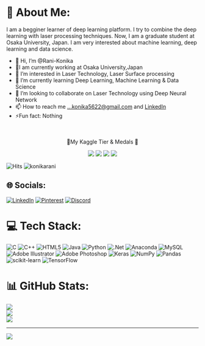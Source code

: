 # 💫 About Me:

I am a begginer learner of deep learning platform. I try to combine the deep learning with laser processing techniques. Now, I am a graduate student at Osaka University, Japan. I am very interested about machine learning, deep learning and data science.

- 👋 Hi, I’m @Rani-Konika
- 🔭I am currently working at Osaka University,Japan
- 👀 I’m interested in Laser Technology, Laser Surface processing
- 🌱 I’m currently learning Deep Learning, Machine Learning & Data Science
- 💞️ I’m looking to collaborate on Laser Technology using Deep Neural Network
- 📫 How to reach me ...konika5622@gmail.com and [LinkedIn](https://www.linkedin.com/in/konika-sarker-abaa03224/) 
- ⚡Fun fact: Nothing
<p align="center">

  <br/>
  <p align="center">🥇My Kaggle Tier & Medals 🥇</p>
 
</p>

<p align="center">
  <img src="https://road-to-kaggle-grandmaster.vercel.app/api/badges/konikarani/competition/light&quot" />
  <img src="https://road-to-kaggle-grandmaster.vercel.app/api/badges/konikarani/dataset/light&quot" />
  <img src="https://road-to-kaggle-grandmaster.vercel.app/api/badges/konikarani/notebook/light&quot" />
  <img src="https://road-to-kaggle-grandmaster.vercel.app/api/badges/konikarani/discussion/light&quot" />
</p>


![Hits](https://hits.seeyoufarm.com/api/count/incr/badge.svg?url=https%3A%2F%2Fgithub.com%2Fkonikarani%2Fkaggle-badge&count_bg=%23DDAA17&title_bg=%23555555&icon=&icon_color=%23E7E7E7&title=hits&edge_flat=false)
![konikarani](https://road-to-kaggle-grandmaster.vercel.app/api/simple/konikarani)

<!---
Rani-Konika/Rani-Konika is a ✨ special ✨ repository because its `README.md` (this file) appears on your GitHub profile.
You can click the Preview link to take a look at your changes.
--->

## 🌐 Socials:
 [![LinkedIn](https://img.shields.io/badge/LinkedIn-%230077B5.svg?logo=linkedin&logoColor=white)](https://www.linkedin.com/in/konika-sarker-abaa03224/) 
 [![Pinterest](https://img.shields.io/badge/Pinterest-%23E60023.svg?logo=Pinterest&logoColor=white)](https://pinterest.com/konika5622) [![Discord](https://img.shields.io/badge/Discord-%237289DA.svg?logo=discord&logoColor=white)](https://discord.com/channels/1024505805673869322/1024505805673869324) 

# 💻 Tech Stack:
![C](https://img.shields.io/badge/c-%2300599C.svg?style=for-the-badge&logo=c&logoColor=white) ![C++](https://img.shields.io/badge/c++-%2300599C.svg?style=for-the-badge&logo=c%2B%2B&logoColor=white) ![HTML5](https://img.shields.io/badge/html5-%23E34F26.svg?style=for-the-badge&logo=html5&logoColor=white) ![Java](https://img.shields.io/badge/java-%23ED8B00.svg?style=for-the-badge&logo=java&logoColor=white) ![Python](https://img.shields.io/badge/python-3670A0?style=for-the-badge&logo=python&logoColor=ffdd54) ![.Net](https://img.shields.io/badge/.NET-5C2D91?style=for-the-badge&logo=.net&logoColor=white) ![Anaconda](https://img.shields.io/badge/Anaconda-%2344A833.svg?style=for-the-badge&logo=anaconda&logoColor=white) ![MySQL](https://img.shields.io/badge/mysql-%2300f.svg?style=for-the-badge&logo=mysql&logoColor=white) ![Adobe Illustrator](https://img.shields.io/badge/adobeillustrator-%23FF9A00.svg?style=for-the-badge&logo=adobeillustrator&logoColor=white) ![Adobe Photoshop](https://img.shields.io/badge/adobephotoshop-%2331A8FF.svg?style=for-the-badge&logo=adobephotoshop&logoColor=white) ![Keras](https://img.shields.io/badge/Keras-%23D00000.svg?style=for-the-badge&logo=Keras&logoColor=white) ![NumPy](https://img.shields.io/badge/numpy-%23013243.svg?style=for-the-badge&logo=numpy&logoColor=white) ![Pandas](https://img.shields.io/badge/pandas-%23150458.svg?style=for-the-badge&logo=pandas&logoColor=white) ![scikit-learn](https://img.shields.io/badge/scikit--learn-%23F7931E.svg?style=for-the-badge&logo=scikit-learn&logoColor=white) ![TensorFlow](https://img.shields.io/badge/TensorFlow-%23FF6F00.svg?style=for-the-badge&logo=TensorFlow&logoColor=white)
# 📊 GitHub Stats:
![](https://github-readme-stats.vercel.app/api?username=Konika&theme=dark&hide_border=false&include_all_commits=true&count_private=false)<br/>
![](https://github-readme-streak-stats.herokuapp.com/?user=Konika&theme=dark&hide_border=false)<br/>
![](https://github-readme-stats.vercel.app/api/top-langs/?username=Konika&theme=dark&hide_border=false&include_all_commits=true&count_private=false&layout=compact)

---
[![](https://visitcount.itsvg.in/api?id=Konika&icon=7&color=10)](https://visitcount.itsvg.in)




